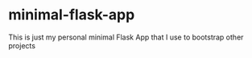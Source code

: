 # minimal-flask-app

This is just my personal minimal Flask App that I use to bootstrap other projects
